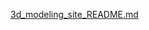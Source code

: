 [3d_modeling_site_README.md](https://github.com/user-attachments/files/19862228/3d_modeling_site_README.md)
